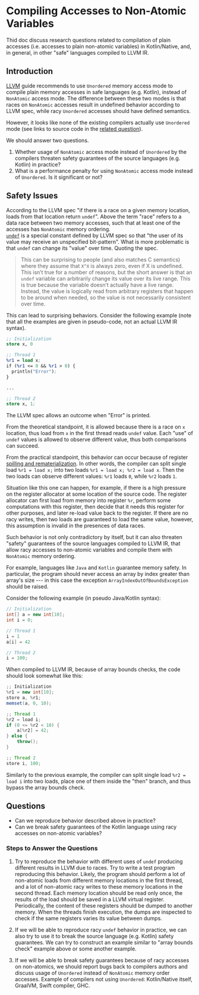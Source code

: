 # Compiling Accesses to Non-Atomic Variables

Thid doc discuss research questions related to compilation of plain accesses 
(i.e. accesses to plain non-atomic variables) in Kotlin/Native, 
and, in general, in other "safe" languages compiled to LLVM IR. 

## Introduction

[LLVM](https://llvm.org/docs/Atomics.html#atomic-orderings) guide 
recommends to use `Unordered` memory access mode to compile 
plain memory accesses in safe languages (e.g. Kotlin), 
instead of `NonAtomic` access mode. 
The difference between these two modes is that races on `NonAtomic` accesses result 
in undefined behavior according to LLVM spec, 
while racy `Unordered` accesses should have defined semantics.

However, it looks like none of the existing compilers 
actually use `Unordered` mode (see links to source code in the 
[related question](https://discourse.llvm.org/t/atomic-ordering-non-atomic-vs-unordered/66259)).

We should answer two questions.
1. Whether usage of `NonAtomic` access mode instead of `Unordered` by the compilers 
   threaten safety guarantees of the source languages (e.g. Kotlin) in practice?
2. What is a performance penalty for using `NonAtomic` access mode instead of `Unordered`. 
   Is it significant or not?


## Safety Issues

According to the LLVM spec 
"if there is a race on a given memory location, loads from that location return `undef`".
Above the term "race" refers to a data race between two memory accesses, such that 
at least one of the accesses has `NonAtomic` memory ordering.  
[`undef`](https://llvm.org/docs/LangRef.html#undefined-values) is a special 
constant defined by LLVM spec so that "the user of its value may receive an unspecified bit-pattern".
What is more problematic is that `undef` can change its "value" over time.
Quoting the spec.

> This can be surprising to people (and also matches C semantics) where they assume that `X^X` is always zero, even if X is undefined. 
> This isn’t true for a number of reasons, but the short answer is that an `undef` variable can arbitrarily change its value over its live range. 
> This is true because the variable doesn’t actually have a live range. 
> Instead, the value is logically read from arbitrary registers that happen to be around when needed, 
> so the value is not necessarily consistent over time.

This can lead to surprising behaviors.
Consider the following example 
(note that all the examples are given in pseudo-code, not an actual LLVM IR syntax).

```LLVM
;; Initialization
store x, 0

;; Thread 1 
%r1 = load x;
if (%r1 <= 0 && %r1 > 0) {
  println("Error");
} 

...

;; Thread 2
store x, 1;
```

The LLVM spec allows an outcome when "Error" is printed.

From the theoretical standpoint, it is allowed 
because there is a race on `x` location, thus load from `x`
in the first thread reads `undef` value. 
Each "use" of `undef` values is allowed to observe different value, 
thus both comparisons can succeed.

From the practical standpoint, this behavior can occur 
because of register [spilling and rematerialization](https://en.wikipedia.org/wiki/Rematerialization).
In other words, the compiler can split single load `%r1 = load x;` 
into two loads `%r1 = load x; %r2 = load x`. Then the two loads can observe different values:
`%r1` loads `0`, while `%r2` loads `1`.

Situation like this one can happen, for example, if there is a high pressure on the register allocator
at some location of the source code. The register allocator can first load from memory into register `%r`,
perform some computations with this register, then decide that it needs this register for other purposes,
and later re-load value back to the register.
If there are no racy writes, then two loads are guaranteed to load the same value, 
however, this assumption is invalid in the presences of data races.

Such behavior is not only contradictory by itself, but it can also
threaten "safety" guarantees of the source languages compiled to LLVM IR,
that allow racy accesses to non-atomic variables and 
compile them with `NonAtomic` memory ordering.

For example, languages like `Java` and `Kotlin` guarantee memory safety.
In particular, the program should never access an array by index
greater than array's size --- in this case the exception `ArrayIndexOutOfBoundsException` should be raised.

Consider the following example (in pseudo Java/Kotlin syntax):

```Java
// Initialization
int[] a = new int[10];
int i = 0;

// Thread 1
i = 1      
a[i] = 42  

// Thread 2
i = 100;
```

When compiled to LLVM IR, because of array bounds checks, the code should look somewhat like this:

```Java
;; Initialization
%r1 = new int[10];
store a, %r1;
memset(a, 0, 10);

;; Thread 1
%r2 = load i;
if (0 <= %r2 < 10) { 
    a[%r2] = 42;     
} else {             
    throw();         
}

;; Thread 2
store i, 100;
```
 
Similarly to the previous example, the compiler 
can split single load `%r2 = load i` into two loads, 
place one of them inside the "then" branch, and thus 
bypass the array bounds check.

## Questions

* Can we reproduce behavior described above in practice?
* Can we break safety guarantees of the Kotlin language using racy accesses on non-atomic variables?

### Steps to Answer the Questions

1. Try to reproduce the behavior with different uses of `undef` producing different results in LLVM due to races. 
   Try to write a test program reproducing this behavior. 
   Likely, the program should perform a lot of non-atomic loads from different memory locations 
   in the first thread, and a lot of non-atomic racy writes to these memory locations in the second thread. 
   Each memory location should be read only once, the results of the load should be saved in a LLVM virtual register. 
   Periodically, the content of these registers should be dumped to another memory. 
   When the threads finish execution, the dumps are inspected to check if the same registers varies its value between dumps.

2. If we will be able to reproduce racy `undef` behavior in practice, 
   we can also try to use it to break the source language (e.g. Kotlin) safety guarantees.
   We can try to construct an example similar to "array bounds check" example above or some another example.

3. If we will be able to break safety guarantees because of racy accesses on non-atomics, 
   we should report bugs back to compilers authors and discuss usage of `Unordered` 
   instead of `NonAtomic` memory order accesses. 
   Example of compilers not using `Unordered`: Kotlin/Native itself, GraalVM, Swift compiler, GHC.
